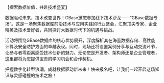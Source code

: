 【探索数据价值，共赴技术盛宴】  

数据驱动未来，技术改变世界！GBase邀您参加线下技术沙龙——“GBase数据专场”。这是一场聚焦数据库前沿技术与应用实践的行业盛会，汇聚顶尖专家、企业精英及技术爱好者，共同探讨大数据时代下的机遇与挑战。  

活动将围绕GBase数据库的核心优势展开，深度解析其在海量数据存储、高性能计算及安全防护方面的卓越表现。同时，现场还将设置案例分享与互动交流环节，让参与者零距离感受技术创新的魅力。无论您是开发者、架构师还是企业管理者，这里都将为您提供宝贵的学习机会和合作契机。  

把握数字化转型浪潮，成就数据驱动新未来！快来报名吧，让我们一起开启这场知识与灵感碰撞的技术之旅！